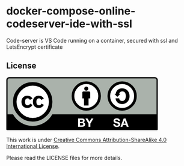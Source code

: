 # docker-compose-online-codeserver-ide-with-ssl
Code-server is VS Code running on a container, secured with ssl and LetsEncrypt certificate




## License

<img src="./img/by-sa.png">

This work is under [Creative Commons Attribution-ShareAlike 4.0 International License](http://creativecommons.org/licenses/by-sa/4.0/).

Please read the LICENSE files for more details.
